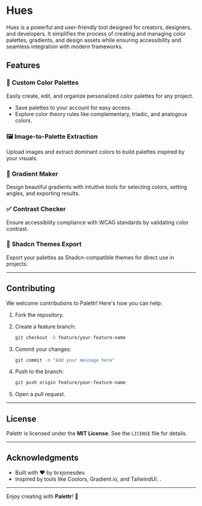 # Hues

Hues is a powerful and user-friendly tool designed for creators, designers, and developers. It simplifies the process of creating and managing color palettes, gradients, and design assets while ensuring accessibility and seamless integration with modern frameworks.  

## Features  

### 🎨 **Custom Color Palettes**  

Easily create, edit, and organize personalized color palettes for any project.  

- Save palettes to your account for easy access.  
- Explore color theory rules like complementary, triadic, and analogous colors.  

### 🖼️ **Image-to-Palette Extraction**  

Upload images and extract dominant colors to build palettes inspired by your visuals.  

### 🌈 **Gradient Maker**  

Design beautiful gradients with intuitive tools for selecting colors, setting angles, and exporting results.  

### ✅ **Contrast Checker**  

Ensure accessibility compliance with WCAG standards by validating color contrast.  

### 🌟 **Shadcn Themes Export**  

Export your palettes as Shadcn-compatible themes for direct use in projects.  

---

## Contributing  

We welcome contributions to Palettr! Here's how you can help:  

1. Fork the repository.  
2. Create a feature branch:  

   ```bash  
   git checkout -b feature/your-feature-name  
   ```  

3. Commit your changes:  

   ```bash  
   git commit -m "Add your message here"  
   ```  

4. Push to the branch:  

   ```bash  
   git push origin feature/your-feature-name  
   ```  

5. Open a pull request.  

---

## License  

Palettr is licensed under the **MIT License**. See the `LICENSE` file for details.  

---

## Acknowledgments  

- Built with ❤️ by brxjonesdev.  
- Inspired by tools like Coolors, Gradient.io, and TailwindUI.  .  

---

Enjoy creating with **Palettr**! 🎨  
